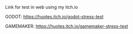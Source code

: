 Link for test in web using my itch.io

GODOT: https://huotes.itch.io/godot-stress-test

GAMEMAKER: https://huotes.itch.io/gamemaker-stress-test
